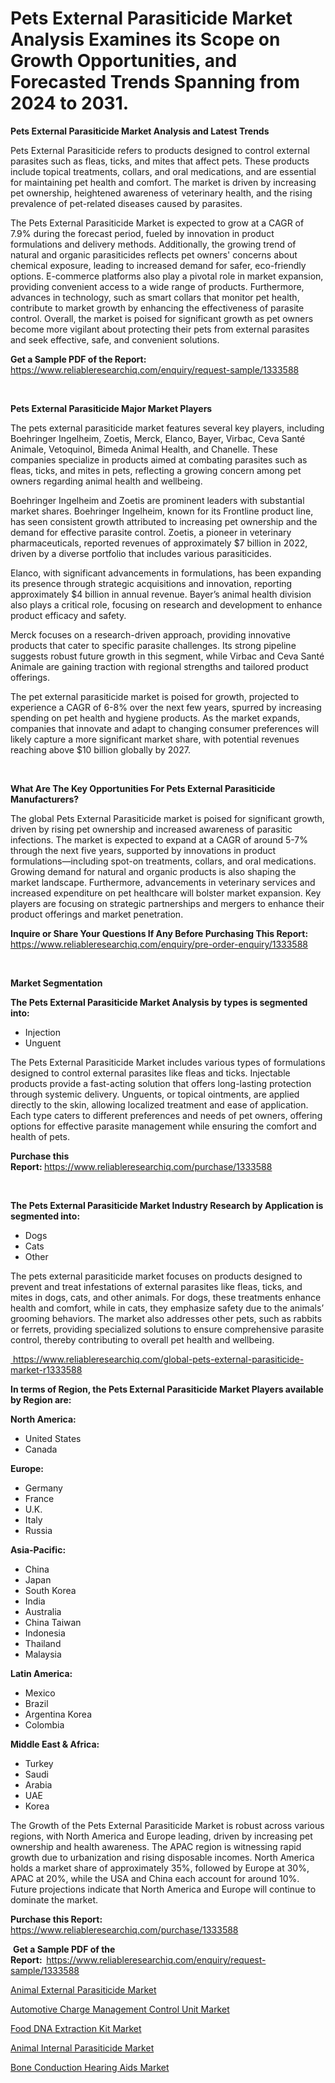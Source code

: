 <p><h1>Pets External Parasiticide Market Analysis Examines its Scope on Growth Opportunities, and Forecasted Trends Spanning from 2024 to 2031.</h1></p><p><strong>Pets External Parasiticide Market Analysis and Latest Trends</strong></p>
<p><p>Pets External Parasiticide refers to products designed to control external parasites such as fleas, ticks, and mites that affect pets. These products include topical treatments, collars, and oral medications, and are essential for maintaining pet health and comfort. The market is driven by increasing pet ownership, heightened awareness of veterinary health, and the rising prevalence of pet-related diseases caused by parasites.</p><p>The Pets External Parasiticide Market is expected to grow at a CAGR of 7.9% during the forecast period, fueled by innovation in product formulations and delivery methods. Additionally, the growing trend of natural and organic parasiticides reflects pet owners' concerns about chemical exposure, leading to increased demand for safer, eco-friendly options. E-commerce platforms also play a pivotal role in market expansion, providing convenient access to a wide range of products. Furthermore, advances in technology, such as smart collars that monitor pet health, contribute to market growth by enhancing the effectiveness of parasite control. Overall, the market is poised for significant growth as pet owners become more vigilant about protecting their pets from external parasites and seek effective, safe, and convenient solutions.</p></p>
<p><strong>Get a Sample PDF of the Report:&nbsp;</strong> <a href="https://www.reliableresearchiq.com/enquiry/request-sample/1333588?utm_campaign=1121&utm_medium=2&utm_source=Github&utm_content=ia&utm_term=01102024&utm_id=pets-external-parasiticide">https://www.reliableresearchiq.com/enquiry/request-sample/1333588</a></p>
<p>&nbsp;</p>
<p><strong>Pets External Parasiticide Major Market Players</strong></p>
<p><p>The pets external parasiticide market features several key players, including Boehringer Ingelheim, Zoetis, Merck, Elanco, Bayer, Virbac, Ceva Santé Animale, Vetoquinol, Bimeda Animal Health, and Chanelle. These companies specialize in products aimed at combating parasites such as fleas, ticks, and mites in pets, reflecting a growing concern among pet owners regarding animal health and wellbeing.</p><p>Boehringer Ingelheim and Zoetis are prominent leaders with substantial market shares. Boehringer Ingelheim, known for its Frontline product line, has seen consistent growth attributed to increasing pet ownership and the demand for effective parasite control. Zoetis, a pioneer in veterinary pharmaceuticals, reported revenues of approximately $7 billion in 2022, driven by a diverse portfolio that includes various parasiticides.</p><p>Elanco, with significant advancements in formulations, has been expanding its presence through strategic acquisitions and innovation, reporting approximately $4 billion in annual revenue. Bayer’s animal health division also plays a critical role, focusing on research and development to enhance product efficacy and safety.</p><p>Merck focuses on a research-driven approach, providing innovative products that cater to specific parasite challenges. Its strong pipeline suggests robust future growth in this segment, while Virbac and Ceva Santé Animale are gaining traction with regional strengths and tailored product offerings.</p><p>The pet external parasiticide market is poised for growth, projected to experience a CAGR of 6-8% over the next few years, spurred by increasing spending on pet health and hygiene products. As the market expands, companies that innovate and adapt to changing consumer preferences will likely capture a more significant market share, with potential revenues reaching above $10 billion globally by 2027.</p></p>
<p>&nbsp;</p>
<p><strong>What Are The Key Opportunities For Pets External Parasiticide Manufacturers?</strong></p>
<p><p>The global Pets External Parasiticide market is poised for significant growth, driven by rising pet ownership and increased awareness of parasitic infections. The market is expected to expand at a CAGR of around 5-7% through the next five years, supported by innovations in product formulations—including spot-on treatments, collars, and oral medications. Growing demand for natural and organic products is also shaping the market landscape. Furthermore, advancements in veterinary services and increased expenditure on pet healthcare will bolster market expansion. Key players are focusing on strategic partnerships and mergers to enhance their product offerings and market penetration.</p></p>
<p><strong>Inquire or Share Your Questions If Any Before Purchasing This Report:</strong> <a href="https://www.reliableresearchiq.com/enquiry/pre-order-enquiry/1333588?utm_campaign=1121&utm_medium=2&utm_source=Github&utm_content=ia&utm_term=01102024&utm_id=pets-external-parasiticide">https://www.reliableresearchiq.com/enquiry/pre-order-enquiry/1333588</a></p>
<p>&nbsp;</p>
<p><strong>Market Segmentation</strong></p>
<p><strong>The Pets External Parasiticide Market Analysis by types is segmented into:</strong></p>
<p><ul><li>Injection</li><li>Unguent</li></ul></p>
<p><p>The Pets External Parasiticide Market includes various types of formulations designed to control external parasites like fleas and ticks. Injectable products provide a fast-acting solution that offers long-lasting protection through systemic delivery. Unguents, or topical ointments, are applied directly to the skin, allowing localized treatment and ease of application. Each type caters to different preferences and needs of pet owners, offering options for effective parasite management while ensuring the comfort and health of pets.</p></p>
<p><strong>Purchase this Report:&nbsp;</strong><a href="https://www.reliableresearchiq.com/purchase/1333588?utm_campaign=1121&utm_medium=2&utm_source=Github&utm_content=ia&utm_term=01102024&utm_id=pets-external-parasiticide">https://www.reliableresearchiq.com/purchase/1333588</a></p>
<p>&nbsp;</p>
<p><strong>The Pets External Parasiticide Market Industry Research by Application is segmented into:</strong></p>
<p><ul><li>Dogs</li><li>Cats</li><li>Other</li></ul></p>
<p><p>The pets external parasiticide market focuses on products designed to prevent and treat infestations of external parasites like fleas, ticks, and mites in dogs, cats, and other animals. For dogs, these treatments enhance health and comfort, while in cats, they emphasize safety due to the animals’ grooming behaviors. The market also addresses other pets, such as rabbits or ferrets, providing specialized solutions to ensure comprehensive parasite control, thereby contributing to overall pet health and wellbeing.</p></p>
<p><a href="https://www.reliableresearchiq.com/global-pets-external-parasiticide-market-r1333588?utm_campaign=1121&utm_medium=2&utm_source=Github&utm_content=ia&utm_term=01102024&utm_id=pets-external-parasiticide">&nbsp;https://www.reliableresearchiq.com/global-pets-external-parasiticide-market-r1333588</a></p>
<p><strong>In terms of Region, the Pets External Parasiticide Market Players available by Region are:</strong></p>
<p>
    <p> <strong> North America: </strong>
        <ul>
            <li>United States</li>
            <li>Canada</li>
        </ul>
        </p> 
    <p> <strong> Europe: </strong>
        <ul>
            <li>Germany</li>
            <li>France</li>
            <li>U.K.</li>
            <li>Italy</li>
            <li>Russia</li>
        </ul>
        </p> 
    <p> <strong> Asia-Pacific: </strong>
        <ul>
            <li>China</li>
            <li>Japan</li>
            <li>South Korea</li>
            <li>India</li>
            <li>Australia</li>
            <li>China Taiwan</li>
            <li>Indonesia</li>
            <li>Thailand</li>
            <li>Malaysia</li>
        </ul>
        </p> 
    <p> <strong> Latin America: </strong>
        <ul>
            <li>Mexico</li>
            <li>Brazil</li>
            <li>Argentina Korea</li>
            <li>Colombia</li>
        </ul>
        </p> 
    <p> <strong> Middle East & Africa: </strong>
        <ul>
            <li>Turkey</li>
            <li>Saudi</li>
            <li>Arabia</li>
            <li>UAE</li>
            <li>Korea</li>
        </ul>
    </p>
    </p>
<p><p>The Growth of the Pets External Parasiticide Market is robust across various regions, with North America and Europe leading, driven by increasing pet ownership and health awareness. The APAC region is witnessing rapid growth due to urbanization and rising disposable incomes. North America holds a market share of approximately 35%, followed by Europe at 30%, APAC at 20%, while the USA and China each account for around 10%. Future projections indicate that North America and Europe will continue to dominate the market.</p></p>
<p><strong>Purchase this Report: </strong><a href="https://www.reliableresearchiq.com/purchase/1333588?utm_campaign=1121&utm_medium=2&utm_source=Github&utm_content=ia&utm_term=01102024&utm_id=pets-external-parasiticide">https://www.reliableresearchiq.com/purchase/1333588</a></p>
<p>&nbsp;<strong>Get a Sample PDF of the Report:&nbsp;&nbsp;</strong><a href="https://www.reliableresearchiq.com/enquiry/request-sample/1333588?utm_campaign=1121&utm_medium=2&utm_source=Github&utm_content=ia&utm_term=01102024&utm_id=pets-external-parasiticide">https://www.reliableresearchiq.com/enquiry/request-sample/1333588</a></p>
<p><strong></strong></p>
<p><p><a href="https://github.com/rhiannafarm1/Market-Research-Report-List-1/blob/main/animal-external-parasiticide-market.md?utm_campaign=1121&utm_medium=2&utm_source=Github&utm_content=ia&utm_term=01102024&utm_id=pets-external-parasiticide">Animal External Parasiticide Market</a></p><p><a href="https://issuu.com/reportprime-2/docs/automotive-charge-management-contro_25e62400269203?utm_campaign=1121&utm_medium=2&utm_source=Github&utm_content=ia&utm_term=01102024&utm_id=pets-external-parasiticide">Automotive Charge Management Control Unit Market</a></p><p><a href="https://www.linkedin.com/pulse/global-food-dna-extraction-kit-market-share-growth-opportunities-4hv5e?utm_campaign=1121&utm_medium=2&utm_source=Github&utm_content=ia&utm_term=01102024&utm_id=pets-external-parasiticide">Food DNA Extraction Kit Market</a></p><p><a href="https://github.com/Alanbrewer218/Market-Research-Report-List-1/blob/main/animal-internal-parasiticide-market.md?utm_campaign=1121&utm_medium=2&utm_source=Github&utm_content=ia&utm_term=01102024&utm_id=pets-external-parasiticide">Animal Internal Parasiticide Market</a></p><p><a href="https://www.linkedin.com/pulse/deep-dive-bone-conduction-hearing-aids-market-itstrends-segmentation-ugdie?utm_campaign=1121&utm_medium=2&utm_source=Github&utm_content=ia&utm_term=01102024&utm_id=pets-external-parasiticide">Bone Conduction Hearing Aids Market</a></p></p>